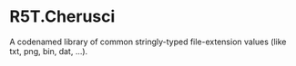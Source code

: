 # R5T.Cherusci
A codenamed library of common stringly-typed file-extension values (like txt, png, bin, dat, ...).

